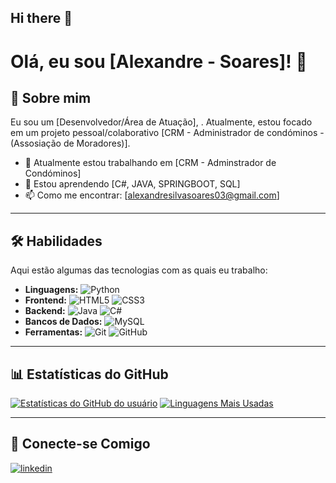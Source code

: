 ## Hi there 👋

# Olá, eu sou [Alexandre - Soares]! 👋

## 🚀 Sobre mim
Eu sou um [Desenvolvedor/Área de Atuação], . Atualmente, estou focado em um projeto pessoal/colaborativo [CRM - Administrador de condóminos - (Assosiação de Moradores)].

- 🔭 Atualmente estou trabalhando em [CRM - Adminstrador de Condóminos]
- 🌱 Estou aprendendo [C#, JAVA, SPRINGBOOT, SQL]
- 📫 Como me encontrar: [alexandresilvasoares03@gmail.com]


---

## 🛠️ Habilidades
Aqui estão algumas das tecnologias com as quais eu trabalho:

- **Linguagens:** ![Python](https://img.shields.io/badge/Python-3776AB?style=for-the-badge&logo=python&logoColor=white)
- **Frontend:** ![HTML5](https://img.shields.io/badge/HTML5-E34F26?style=for-the-badge&logo=html5&logoColor=white) ![CSS3](https://img.shields.io/badge/CSS3-1572B6?style=for-the-badge&logo=css3&logoColor=white)
- **Backend:** ![Java](https://img.shields.io/badge/Java-ED8B00?style=for-the-badge&logo=openjdk&logoColor=white) ![C#](https://img.shields.io/badge/C%23-512BD4?style=for-the-badge&logo=c-sharp&logoColor=white)
- **Bancos de Dados:** ![MySQL](https://img.shields.io/badge/MySQL-005C84?style=for-the-badge&logo=mysql&logoColor=white)
- **Ferramentas:** ![Git](https://img.shields.io/badge/Git-F05032?style=for-the-badge&logo=git&logoColor=white) ![GitHub](https://img.shields.io/badge/GitHub-181717?style=for-the-badge&logo=github&logoColor=white)


---

## 📊 Estatísticas do GitHub
[![Estatísticas do GitHub do usuário](https://github-readme-stats.vercel.app/api?username=Alexandree-Soares&show_icons=true&theme=radical)](https://github.com/anuraghazra/github-readme-stats)
[![Linguagens Mais Usadas](https://github-readme-stats.vercel.app/api/top-langs/?username=Alexandree-Soares&layout=compact&theme=radical)](https://github.com/anuraghazra/github-readme-stats)


---

## 🔗 Conecte-se Comigo
[![linkedin](https://img.shields.io/badge/linkedin-0A66C2?style=for-the-badge&logo=linkedin&logoColor=white)](https://www.linkedin.com/in/alexandre-soares-73b306245-linkedin/)
